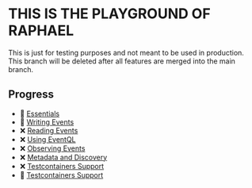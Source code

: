 # THIS IS THE PLAYGROUND OF RAPHAEL

This is just for testing purposes and not meant to be used in production. This branch will be deleted after all features are merged into the main branch.

## Progress


- 🚀 [Essentials](https://docs.eventsourcingdb.io/client-sdks/compliance-criteria/#essentials)
- 🚀 [Writing Events](https://docs.eventsourcingdb.io/client-sdks/compliance-criteria/#writing-events)
- ❌ [Reading Events](https://docs.eventsourcingdb.io/client-sdks/compliance-criteria/#reading-events)
- ❌ [Using EventQL](https://docs.eventsourcingdb.io/client-sdks/compliance-criteria/#using-eventql)
- ❌ [Observing Events](https://docs.eventsourcingdb.io/client-sdks/compliance-criteria/#observing-events)
- ❌ [Metadata and Discovery](https://docs.eventsourcingdb.io/client-sdks/compliance-criteria/#metadata-and-discovery)
- ❌ [Testcontainers Support](https://docs.eventsourcingdb.io/client-sdks/compliance-criteria/#testcontainers-support)
- 🚀 [Testcontainers Support](https://docs.eventsourcingdb.io/client-sdks/compliance-criteria/#testcontainers-support)